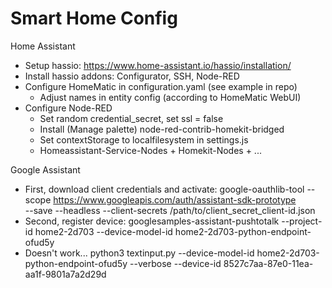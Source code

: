 Smart Home Config
=================

Home Assistant
  + Setup hassio: https://www.home-assistant.io/hassio/installation/
  + Install hassio addons: Configurator, SSH, Node-RED
  + Configure HomeMatic in configuration.yaml (see example in repo)
    + Adjust names in entity config (according to HomeMatic WebUI)
  + Configure Node-RED
    + Set random credential_secret, set ssl = false
    + Install (Manage palette) node-red-contrib-homekit-bridged
    + Set contextStorage to localfilesystem in settings.js
    + Homeassistant-Service-Nodes + Homekit-Nodes + ...

Google Assistant
  + First, download client credentials and activate: 
    google-oauthlib-tool --scope https://www.googleapis.com/auth/assistant-sdk-prototype \
      --save --headless --client-secrets /path/to/client_secret_client-id.json
  + Second, register device:
    googlesamples-assistant-pushtotalk --project-id home2-2d703 --device-model-id home2-2d703-python-endpoint-ofud5y
  + Doesn't work...
    python3 textinput.py --device-model-id home2-2d703-python-endpoint-ofud5y --verbose --device-id 8527c7aa-87e0-11ea-aa1f-9801a7a2d29d
  
